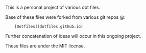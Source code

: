 This is a personal project of various dot files.

Base of these files were forked from various git repos @:

		[Dotfiles](dotfiles.github.io)

Further concatenation of ideas will occur in this ongoing project.

These files are under the MIT license.

